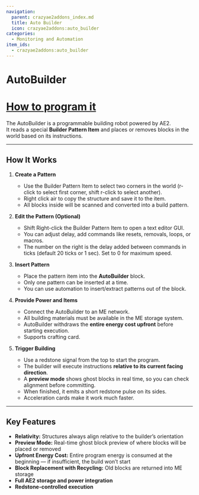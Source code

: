 ```yaml
---
navigation:
  parent: crazyae2addons_index.md
  title: Auto Builder
  icon: crazyae2addons:auto_builder
categories:
  - Monitoring and Automation
item_ids:
  - crazyae2addons:auto_builder
---
```


# AutoBuilder

# [How to program it](auto_builder_language.md)

<BlockImage id="crazyae2addons:auto_builder" scale="4"></BlockImage>

The AutoBuilder is a programmable building robot powered by AE2.  
It reads a special **Builder Pattern Item** and places or removes blocks in the world based on its instructions.

---

## How It Works

1. **Create a Pattern**
    - Use the Builder Pattern Item to select two corners in the world (r-click to select first corner, shift r-click to select another).
    - Right click air to copy the structure and save it to the item.
    - All blocks inside will be scanned and converted into a build pattern.

2. **Edit the Pattern (Optional)**
    - Shift Right-click the Builder Pattern Item to open a text editor GUI.
    - You can adjust delay, add commands like resets, removals, loops, or macros.
    - The number on the right is the delay added between commands in ticks (default 20 ticks or 1 sec). Set to 0 for maximum speed.

3. **Insert Pattern**
    - Place the pattern item into the **AutoBuilder** block.
    - Only one pattern can be inserted at a time.
    - You can use automation to insert/extract patterns out of the block.

4. **Provide Power and Items**
    - Connect the AutoBuilder to an ME network.
    - All building materials must be available in the ME storage system.
    - AutoBuilder withdraws the **entire energy cost upfront** before starting execution.
    - Supports crafting card.

5. **Trigger Building**
    - Use a redstone signal from the top to start the program.
    - The builder will execute instructions **relative to its current facing direction**.
    - A **preview mode** shows ghost blocks in real time, so you can check alignment before committing.
    - When finished, it emits a short redstone pulse on its sides.
    - Acceleration cards make it work much faster.

---

## Key Features

- **Relativity:** Structures always align relative to the builder’s orientation
- **Preview Mode:** Real-time ghost block preview of where blocks will be placed or removed
- **Upfront Energy Cost:** Entire program energy is consumed at the beginning — if insufficient, the build won’t start
- **Block Replacement with Recycling:** Old blocks are returned into ME storage
- **Full AE2 storage and power integration**
- **Redstone-controlled execution**  
